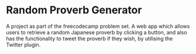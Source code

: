 # Random Proverb Generator

A project as part of the freecodecamp problem set. A web app which allows users to retrieve a random Japanese proverb by clicking a button, and also has the functionality to tweet the proverb if they wish, by utilising the Twitter plugin.